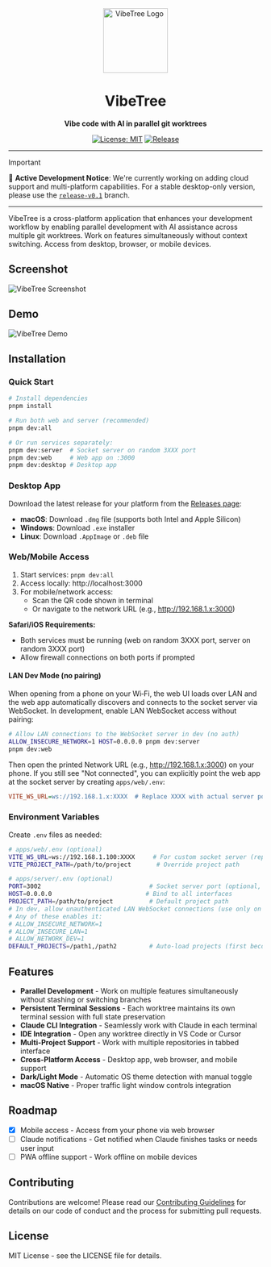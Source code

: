 <div align="center">
  <img src="assets/icons/VibeTree.png" alt="VibeTree Logo" width="128" height="128">
  
  # VibeTree
  
  **Vibe code with AI in parallel git worktrees**
  
  [![License: MIT](https://img.shields.io/badge/License-MIT-yellow.svg)](https://opensource.org/licenses/MIT)
  [![Release](https://img.shields.io/github/v/release/sahithvibudhi/vibe-tree)](https://github.com/sahithvibudhi/vibe-tree/releases)
</div>

---

> [!IMPORTANT]
> 🚧 **Active Development Notice**: We're currently working on adding cloud support and multi-platform capabilities. 
> For a stable desktop-only version, please use the [`release-v0.1`](https://github.com/sahithvibudhi/vibe-tree/tree/release-v0.1) branch.

---

VibeTree is a cross-platform application that enhances your development workflow by enabling parallel development with AI assistance across multiple git worktrees. Work on features simultaneously without context switching. Access from desktop, browser, or mobile devices.

## Screenshot

![VibeTree Screenshot](assets/screenshot.png)

## Demo

![VibeTree Demo](assets/demo.gif)

## Installation

### Quick Start

```bash
# Install dependencies
pnpm install

# Run both web and server (recommended)
pnpm dev:all

# Or run services separately:
pnpm dev:server  # Socket server on random 3XXX port
pnpm dev:web     # Web app on :3000
pnpm dev:desktop # Desktop app
```

### Desktop App

Download the latest release for your platform from the [Releases page](https://github.com/sahithvibudhi/vibe-tree/releases):

- **macOS**: Download `.dmg` file (supports both Intel and Apple Silicon)
- **Windows**: Download `.exe` installer
- **Linux**: Download `.AppImage` or `.deb` file

### Web/Mobile Access

1. Start services: `pnpm dev:all`
2. Access locally: http://localhost:3000
3. For mobile/network access:
   - Scan the QR code shown in terminal
   - Or navigate to the network URL (e.g., http://192.168.1.x:3000)

**Safari/iOS Requirements:**
- Both services must be running (web on random 3XXX port, server on random 3XXX port)
- Allow firewall connections on both ports if prompted

#### LAN Dev Mode (no pairing)
When opening from a phone on your Wi‑Fi, the web UI loads over LAN and the web app automatically discovers and connects to the socket server via WebSocket. In development, enable LAN WebSocket access without pairing:

```bash
# Allow LAN connections to the WebSocket server in dev (no auth)
ALLOW_INSECURE_NETWORK=1 HOST=0.0.0.0 pnpm dev:server
pnpm dev:web
```

Then open the printed Network URL (e.g., http://192.168.1.x:3000) on your phone. If you still see "Not connected", you can explicitly point the web app at the socket server by creating `apps/web/.env`:

```ini
VITE_WS_URL=ws://192.168.1.x:XXXX  # Replace XXXX with actual server port
```

### Environment Variables

Create `.env` files as needed:

```bash
# apps/web/.env (optional)
VITE_WS_URL=ws://192.168.1.100:XXXX     # For custom socket server (replace XXXX with actual port)
VITE_PROJECT_PATH=/path/to/project       # Override project path

# apps/server/.env (optional)
PORT=3002                              # Socket server port (optional, uses random port by default)
HOST=0.0.0.0                          # Bind to all interfaces
PROJECT_PATH=/path/to/project          # Default project path
# In dev, allow unauthenticated LAN WebSocket connections (use only on trusted networks)
# Any of these enables it:
# ALLOW_INSECURE_NETWORK=1
# ALLOW_INSECURE_LAN=1
# ALLOW_NETWORK_DEV=1
DEFAULT_PROJECTS=/path1,/path2         # Auto-load projects (first becomes default)
```

## Features

- **Parallel Development** - Work on multiple features simultaneously without stashing or switching branches
- **Persistent Terminal Sessions** - Each worktree maintains its own terminal session with full state preservation
- **Claude CLI Integration** - Seamlessly work with Claude in each terminal
- **IDE Integration** - Open any worktree directly in VS Code or Cursor
- **Multi-Project Support** - Work with multiple repositories in tabbed interface
- **Cross-Platform Access** - Desktop app, web browser, and mobile support
- **Dark/Light Mode** - Automatic OS theme detection with manual toggle
- **macOS Native** - Proper traffic light window controls integration

## Roadmap

- [x] Mobile access - Access from your phone via web browser
- [ ] Claude notifications - Get notified when Claude finishes tasks or needs user input
- [ ] PWA offline support - Work offline on mobile devices

## Contributing

Contributions are welcome! Please read our [Contributing Guidelines](CONTRIBUTING.md) for details on our code of conduct and the process for submitting pull requests.

## License

MIT License - see the LICENSE file for details.
